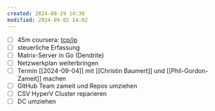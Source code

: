 ```yaml
---
created: 2024-08-29 14:38
modified: 2024-09-02 14:02
---
```

- [ ] 45m coursera: [tcp/ip](https://www.coursera.org/learn/tcpip/lecture/vGioy/1-2-automatic-internet-setup-using-dhcp)
- [ ] steuerliche Erfassung
- [ ] Matrix-Server in Go (Dendrite)
- [ ] Netzwerkplan weiterbringen
- [ ] Termin [[2024-09-04]] mit [[Christin Baumert]] und [[Phil-Gordon-Zameit]] machen
- [ ] GitHub Team zameit und Repos umziehen
- [ ] CSV HyperV Cluster reparieren
- [ ] DC umziehen